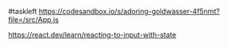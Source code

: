 #taskleft 
https://codesandbox.io/s/adoring-goldwasser-4f5nmt?file=/src/App.js

https://react.dev/learn/reacting-to-input-with-state